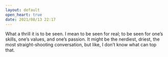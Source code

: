 ```yaml
---
layout: default
open_heart: true
date: 2021/08/13 22:17
---
```


What a thrill it is to be seen. I mean to be seen for real; to be seen for one’s skills, one’s values, and one’s passion. It might be the nerdiest, driest, the most straight-shooting conversation, but like, I don’t know what can top that.
